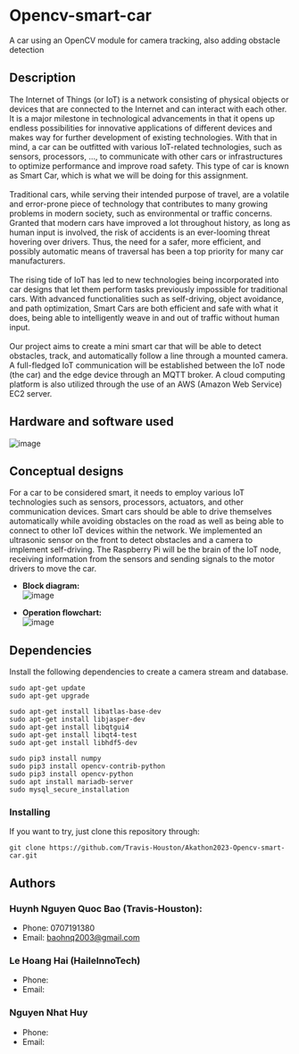 # Opencv-smart-car

A car using an OpenCV module for camera tracking, also adding obstacle detection

## Description
The Internet of Things (or IoT) is a network consisting of physical objects or devices that
are connected to the Internet and can interact with each other. It is a major milestone in
technological advancements in that it opens up endless possibilities for innovative
applications of different devices and makes way for further development of existing
technologies. With that in mind, a car can be outfitted with various IoT-related
technologies, such as sensors, processors, …, to communicate with other cars or
infrastructures to optimize performance and improve road safety. This type of car is known
as Smart Car, which is what we will be doing for this assignment.<br>
<br>
Traditional cars, while serving their intended purpose of travel, are a volatile and error-prone piece of technology that contributes to many growing problems in modern society,
such as environmental or traffic concerns. Granted that modern cars have improved a lot
throughout history, as long as human input is involved, the risk of accidents is an
ever-looming threat hovering over drivers. Thus, the need for a safer, more efficient, and
possibly automatic means of traversal has been a top priority for many car manufacturers.<br>
<br>
The rising tide of IoT has led to new technologies being incorporated into car designs that
let them perform tasks previously impossible for traditional cars. With advanced
functionalities such as self-driving, object avoidance, and path optimization, Smart Cars are
both efficient and safe with what it does, being able to intelligently weave in and out of
traffic without human input.<br>
<br>
Our project aims to create a mini smart car that will be able to detect obstacles,
track, and automatically follow a line through a mounted camera. A full-fledged IoT
communication will be established between the IoT node (the car) and the edge device
through an MQTT broker. A cloud computing platform is also utilized through the use of an
AWS (Amazon Web Service) EC2 server.

## Hardware and software used
![image](https://github.com/Travis-Houston/Akathon2023-Opencv-smart-car/assets/131174749/65a55bab-d74e-423e-9db1-a2c79ed97b97)

## Conceptual designs
For a car to be considered smart, it needs to employ various IoT technologies such as
sensors, processors, actuators, and other communication devices. Smart cars should be
able to drive themselves automatically while avoiding obstacles on the road as well as being able
to connect to other IoT devices within the network. We implemented an ultrasonic sensor
on the front to detect obstacles and a camera to implement self-driving. The Raspberry Pi
will be the brain of the IoT node, receiving information from the sensors and sending
signals to the motor drivers to move the car.

* <b>Block diagram:</b><br>
![image](https://github.com/Travis-Houston/Akathon2023-Opencv-smart-car/assets/131174749/b5f7b726-df4f-4363-9b0e-0c81dccff960)

* <b>Operation flowchart:</b> <br>
![image](https://github.com/Travis-Houston/Akathon2023-Opencv-smart-car/assets/131174749/0015ef42-1533-4635-90dd-8d75e80f1502)


## Dependencies

Install the following dependencies to create a camera stream and database.

```
sudo apt-get update 
sudo apt-get upgrade

sudo apt-get install libatlas-base-dev
sudo apt-get install libjasper-dev
sudo apt-get install libqtgui4 
sudo apt-get install libqt4-test
sudo apt-get install libhdf5-dev

sudo pip3 install numpy
sudo pip3 install opencv-contrib-python
sudo pip3 install opencv-python
sudo apt install mariadb-server
sudo mysql_secure_installation
```

### Installing

If you want to try, just clone this repository through:
```
git clone https://github.com/Travis-Houston/Akathon2023-Opencv-smart-car.git
```

## Authors

### Huynh Nguyen Quoc Bao (Travis-Houston):
* Phone: 0707191380
* Email: baohnq2003@gmail.com
### Le Hoang Hai (HaileInnoTech)
* Phone: 
* Email:
### Nguyen Nhat Huy
* Phone: 
* Email: 

